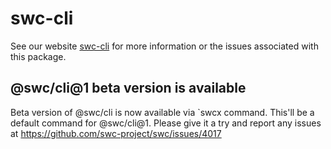 # swc-cli

See our website [swc-cli][] for more information or the issues associated with this package.

[swc-cli]: https://swc.rs/docs/usage-swc-cli

## @swc/cli@1 beta version is available

Beta version of @swc/cli is now available via `swcx command.
This'll be a default command for @swc/cli@1.
Please give it a try and report any issues at https://github.com/swc-project/swc/issues/4017

